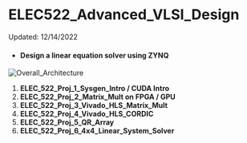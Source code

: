 # ELEC522_Advanced_VLSI_Design

Updated: 12/14/2022

- #### Design a linear equation solver using ZYNQ

![Overall_Architecture](C:\onWorking\ELEC522_Advanced_VLSI_Design\README.assets\Overall_Architecture.png)

1. **ELEC_522_Proj_1_Sysgen_Intro / CUDA Intro** 
2. **ELEC_522_Proj_2_Matrix_Mult on FPGA / GPU**
3. **ELEC_522_Proj_3_Vivado_HLS_Matrix_Mult** 
4. **ELEC_522_Proj_4_Vivado_HLS_CORDIC** 
5. **ELEC_522_Proj_5_QR_Array** 
6. **ELEC_522_Proj_6_4x4_Linear_System_Solver** 

